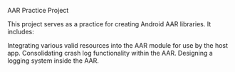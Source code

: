 AAR Practice Project

This project serves as a practice for creating Android AAR libraries. It includes:

Integrating various valid resources into the AAR module for use by the host app.
Consolidating crash log functionality within the AAR.
Designing a logging system inside the AAR.
